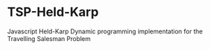 # TSP-Held-Karp
Javascript Held-Karp Dynamic programming implementation for the Travelling Salesman Problem
